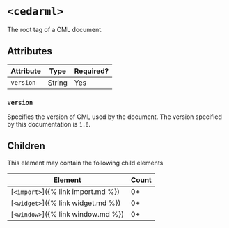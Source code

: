 # `<cedarml>`
The root tag of a CML document.

## Attributes

| Attribute | Type   | Required? |
|-----------|--------|-----------|
| `version` | String | Yes       |

### `version`
Specifies the version of CML used by the document. The version specified by
this documentation is `1.0`.

## Children
This element may contain the following child elements

| Element                            | Count |
|------------------------------------|-------|
| [`<import>`]({% link import.md %}) | 0+    |
| [`<widget>`]({% link widget.md %}) | 0+    |
| [`<window>`]({% link window.md %}) | 0+    |
